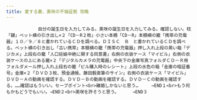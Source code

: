```yaml
---
title: 愛する妻、美咲の不倫証拠 攻略
---
```


                自分の誕生日を入力してみる。美咲の誕生日を入力してみる。確認しない。枕「鍵」ベット横の引き出し×２「CD－R２枚」小さい本棚「CD－R」本棚横の籠「携帯の充電器」１０／９／８と書かれているＣＤを調べる。ＤＩＳＣ　Ｂ　と書かれているＣＤを調べる。ベット横の引き出し「古い携帯」本棚横の籠「携帯の充電器」押し入れ上段の黒い箱「デジカメ」上段右の籠「人口妊娠中絶に関する同意書」右側の衣装ケース「マイピル」右側の衣装ケースの上にある籠×２「デジタルカメラの充電器」中央下の金庫写真フォルダＣＤ－Ｒ用フォルダメール押し入れ上段右の籠「ピル購入時のレシート」上段の水色の箱「金庫の暗証番号」金庫×２「ＤＶＤ３枚、預金通帳、藤田毅直筆のサイン」右側の衣装ケース「マイピル」ＤＶＤ－Ａの動画を確認する。ＤＶＤ－Ｂの動画を確認する。ＤＶＤ－Ｃの動画を確認する。……確認はもういい。セーブポイント<br>離婚しかないと思う…　　　→END１<br>もう何もかもどうでもいい。→END２<br>美咲を許そうと思う。　　　 →END３
              
